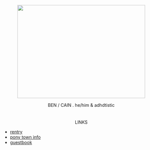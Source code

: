 <p align="center">
  <img width="410" height="300" src=https://media.discordapp.net/attachments/838977160379105293/1184651422558597120/StevenArt2.webp?ex=658cbf9c&is=657a4a9c&hm=c5c82ce6ead80684e9b549b6c22baddddd92bc6048f7c6778ff2d88875bf73c3&=&format=webp&width=568&height=431>
</p>

<p align="center">
BEN / CAIN . he/him & adhdtistic
</p >

<p align="center">
  <img width="410" height="10" src=https://64.media.tumblr.com/ad850d31358ddde8f3f8a331eebe0dcb/bd5373f11bbfb73b-c8/s1280x1920/f6b0551c98e0c9ef4523e91f662c51f0feba6c1e.gifv>
</p>

<p align="center">
LINKS
</p >

- [rentry](https://rentry.co/strangledredversion)
- [pony town info](https://rentry.co/calamity_slice)⠀⠀⠀
- [guestbook](https://tenebrerossosangue.123guestbook.com/)⠀⠀⠀⠀⠀⠀⠀
⠀
  
